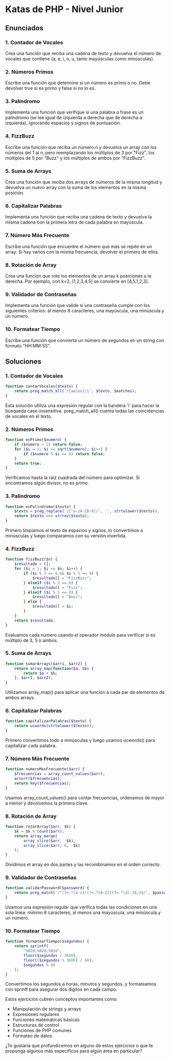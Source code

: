 # Katas de PHP - Nivel Junior

## Enunciados

### 1. Contador de Vocales
Crea una función que reciba una cadena de texto y devuelva el número de vocales que contiene (a, e, i, o, u, tanto mayúsculas como minúsculas).

### 2. Números Primos
Escribe una función que determine si un número es primo o no. Debe devolver true si es primo y false si no lo es.

### 3. Palíndromo
Implementa una función que verifique si una palabra o frase es un palíndromo (se lee igual de izquierda a derecha que de derecha a izquierda), ignorando espacios y signos de puntuación.

### 4. FizzBuzz
Escribe una función que reciba un número n y devuelva un array con los números del 1 al n, pero reemplazando los múltiplos de 3 por "Fizz", los múltiplos de 5 por "Buzz" y los múltiplos de ambos por "FizzBuzz".

### 5. Suma de Arrays
Crea una función que reciba dos arrays de números de la misma longitud y devuelva un nuevo array con la suma de los elementos en la misma posición.

### 6. Capitalizar Palabras
Implementa una función que reciba una cadena de texto y devuelva la misma cadena con la primera letra de cada palabra en mayúscula.

### 7. Número Más Frecuente
Escribe una función que encuentre el número que más se repite en un array. Si hay varios con la misma frecuencia, devolver el primero de ellos.

### 8. Rotación de Array
Crea una función que rote los elementos de un array k posiciones a la derecha. Por ejemplo, con k=2, [1,2,3,4,5] se convierte en [4,5,1,2,3].

### 9. Validador de Contraseñas
Implementa una función que valide si una contraseña cumple con los siguientes criterios: al menos 8 caracteres, una mayúscula, una minúscula y un número.

### 10. Formatear Tiempo
Escribe una función que convierta un número de segundos en un string con formato "HH:MM:SS".

## Soluciones

### 1. Contador de Vocales
```php
function contarVocales($texto) {
    return preg_match_all('/[aeiou]/i', $texto, $matches);
}
```
Esta solución utiliza una expresión regular con la bandera 'i' para hacer la búsqueda case-insensitive. preg_match_all() cuenta todas las coincidencias de vocales en el texto.

### 2. Números Primos
```php
function esPrimo($numero) {
    if ($numero < 2) return false;
    for ($i = 2; $i <= sqrt($numero); $i++) {
        if ($numero % $i == 0) return false;
    }
    return true;
}
```
Verificamos hasta la raíz cuadrada del número para optimizar. Si encontramos algún divisor, no es primo.

### 3. Palíndromo
```php
function esPalindromo($texto) {
    $texto = preg_replace('/[^a-zA-Z0-9]/', '', strtolower($texto));
    return $texto === strrev($texto);
}
```
Primero limpiamos el texto de espacios y signos, lo convertimos a minúsculas y luego comparamos con su versión invertida.

### 4. FizzBuzz
```php
function fizzBuzz($n) {
    $resultado = [];
    for ($i = 1; $i <= $n; $i++) {
        if ($i % 3 == 0 && $i % 5 == 0) {
            $resultado[] = "FizzBuzz";
        } elseif ($i % 3 == 0) {
            $resultado[] = "Fizz";
        } elseif ($i % 5 == 0) {
            $resultado[] = "Buzz";
        } else {
            $resultado[] = $i;
        }
    }
    return $resultado;
}
```
Evaluamos cada número usando el operador módulo para verificar si es múltiplo de 3, 5 o ambos.

### 5. Suma de Arrays
```php
function sumarArrays($arr1, $arr2) {
    return array_map(function($a, $b) {
        return $a + $b;
    }, $arr1, $arr2);
}
```
Utilizamos array_map() para aplicar una función a cada par de elementos de ambos arrays.

### 6. Capitalizar Palabras
```php
function capitalizarPalabras($texto) {
    return ucwords(strtolower($texto));
}
```
Primero convertimos todo a minúsculas y luego usamos ucwords() para capitalizar cada palabra.

### 7. Número Más Frecuente
```php
function numeroMasFrecuente($arr) {
    $frecuencias = array_count_values($arr);
    arsort($frecuencias);
    return key($frecuencias);
}
```
Usamos array_count_values() para contar frecuencias, ordenamos de mayor a menor y devolvemos la primera clave.

### 8. Rotación de Array
```php
function rotarArray($arr, $k) {
    $k = $k % count($arr);
    return array_merge(
        array_slice($arr, -$k),
        array_slice($arr, 0, -$k)
    );
}
```
Dividimos el array en dos partes y las recombinamos en el orden correcto.

### 9. Validador de Contraseñas
```php
function validarPassword($password) {
    return preg_match('/^(?=.*[a-z])(?=.*[A-Z])(?=.*\d).{8,}$/', $password);
}
```
Usamos una expresión regular que verifica todas las condiciones en una sola línea: mínimo 8 caracteres, al menos una mayúscula, una minúscula y un número.

### 10. Formatear Tiempo
```php
function formatearTiempo($segundos) {
    return sprintf(
        "%02d:%02d:%02d",
        floor($segundos / 3600),
        floor(($segundos % 3600) / 60),
        $segundos % 60
    );
}
```
Convertimos los segundos a horas, minutos y segundos, y formateamos con sprintf para asegurar dos dígitos en cada campo.

Estos ejercicios cubren conceptos importantes como:
- Manipulación de strings y arrays
- Expresiones regulares
- Funciones matemáticas básicas
- Estructuras de control
- Funciones de PHP comunes
- Formateo de datos

¿Te gustaría que profundicemos en alguno de estos ejercicios o que te proponga algunos más específicos para algún área en particular?
